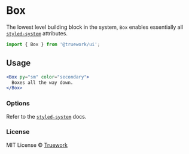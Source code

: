 # Box

The lowest level building block in the system, `Box` enables essentially all
[`styled-system`](https://styled-system.com/api) attributes.

```js
import { Box } from '@truework/ui';
```

## Usage

```jsx
<Box py="sm" color="secondary">
  Boxes all the way down.
</Box>
```

### Options

Refer to the [`styled-system`](https://styled-system.com/api) docs.


### License

MIT License © [Truework](https://truework.com)

